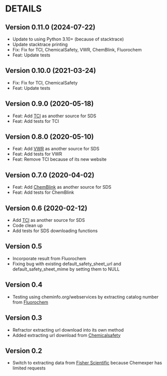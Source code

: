 # DETAILS

## Version 0.11.0 (2024-07-22)

- Update to using Python 3.10+ (because of stacktrace)
- Update stacktrace printing
- Fix: Fix for TCI, ChemicalSafety, VWR, ChemBlink, Fluorochem
- Feat: Update tests

## Version 0.10.0 (2021-03-24)

- Fix: Fix for TCI, ChemicalSafety
- Feat: Update tests

## Version 0.9.0 (2020-05-18)

- Feat: Add [TCI](https://www.tcichemicals.com/) as another source for SDS
- Feat: Add tests for TCI

## Version 0.8.0 (2020-05-10)

- Feat: Add [VWR](https://us.vwr.com/store/search/searchMSDS.jsp) as another source for SDS
- Feat: Add tests for VWR
- Feat: Remove TCI because of its new website

## Version 0.7.0 (2020-04-02)

- Feat: Add [ChemBlink](https://www.chemblink.com) as another source for SDS
- Feat: Add tests for ChemBlink

## Version 0.6 (2020-02-12)

- Add [TCI](https://www.tcichemicals.com/en/us/) as another source for SDS
- Code clean up
- Add tests for SDS downloading functions

## Version 0.5

- Incorporate result from Fluorochem
- Fixing bug with existing default_safety_sheet_url and default_safety_sheet_mime
by setting them to NULL

## Version 0.4

- Testing using cheminfo.org/webservices by extracting catalog number from [Fluorochem](http://www.fluorochem.co.uk/)

## Version 0.3

- Refractor extracting url download into its own method
- Added extracting url download from [Chemicalsafety](https://chemicalsafety.com/sds-search/)

## Version 0.2

- Switch to extracting data from [Fisher Scientific](https://www.fishersci.com/us/en/catalog/search/sdshome.html) because Chemexper has limited requests

